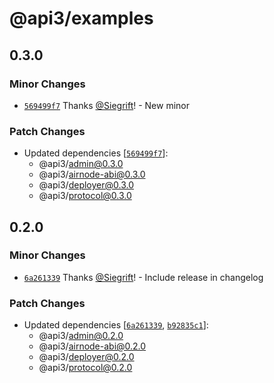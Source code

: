 # @api3/examples

## 0.3.0

### Minor Changes

- [`569499f7`](https://github.com/Siegrift/airnode/commit/569499f7031c6fbab3d69d9cbc5992ae9567ca9e) Thanks [@Siegrift](https://github.com/Siegrift)! - New minor

### Patch Changes

- Updated dependencies [[`569499f7`](https://github.com/Siegrift/airnode/commit/569499f7031c6fbab3d69d9cbc5992ae9567ca9e)]:
  - @api3/admin@0.3.0
  - @api3/airnode-abi@0.3.0
  - @api3/deployer@0.3.0
  - @api3/protocol@0.3.0

## 0.2.0

### Minor Changes

- [`6a261339`](https://github.com/Siegrift/airnode/commit/6a261339f29c77dcea4c98a1fae66b73b295b9ae) Thanks [@Siegrift](https://github.com/Siegrift)! - Include release in changelog

### Patch Changes

- Updated dependencies [[`6a261339`](https://github.com/Siegrift/airnode/commit/6a261339f29c77dcea4c98a1fae66b73b295b9ae), [`b92835c1`](https://github.com/Siegrift/airnode/commit/b92835c1dccf5eade5b90b27f40e0be380521e9a)]:
  - @api3/admin@0.2.0
  - @api3/airnode-abi@0.2.0
  - @api3/deployer@0.2.0
  - @api3/protocol@0.2.0
